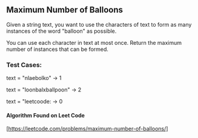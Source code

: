 ## Maximum Number of Balloons

Given a string text, you want to use the characters of text to form as many instances of the word "balloon" as possible.

You can use each character in text at most once. Return the maximum number of instances that can be formed.

### Test Cases:

text = "nlaebolko" -> 1

text = "loonbalxballpoon" -> 2

text = "leetcoode: ->  0

#### Algorithm Found on Leet Code
[https://leetcode.com/problems/maximum-number-of-balloons/]